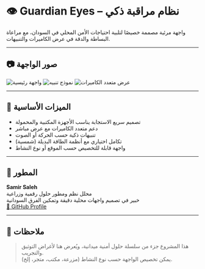 # 👁️ Guardian Eyes – نظام مراقبة ذكي

واجهة مرئية مصممة خصيصًا لتلبية احتياجات الأمن المحلي في السودان، مع مراعاة البساطة والدقة في عرض الكاميرات والتنبيهات.

---

## 📷 صور الواجهة

![واجهة رئيسية](images/screen1.png)
![نموذج تنبيه](images/screen2.png)
![عرض متعدد الكاميرات](images/screen3.png)

---

## 🎯 الميزات الأساسية

- تصميم سريع الاستجابة يناسب الأجهزة المكتبية والمحمولة
- دعم متعدد الكاميرات مع عرض مباشر
- تنبيهات ذكية حسب الحركة أو الصوت
- تكامل اختياري مع أنظمة الطاقة البديلة (شمسية)
- واجهة قابلة للتخصيص حسب الموقع أو نوع النشاط

---

## 🧠 المطور

**Samir Saleh**  
محلل نظم ومطور حلول رقمية وزراعية  
خبير في تصميم واجهات محلية دقيقة وتمكين الفرق السودانية  
[🔗 GitHub Profile](https://github.com/sameersalihabdalla)

---

## 📌 ملاحظات

> هذا المشروع جزء من سلسلة حلول أمنية ميدانية، ويُعرض هنا لأغراض التوثيق والتجريب.  
> يمكن تخصيص الواجهة حسب نوع النشاط (مزرعة، مكتب، متجر، إلخ).

